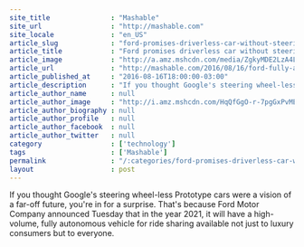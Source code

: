 ```yaml
---
site_title               : "Mashable"
site_url                 : "http://mashable.com"
site_locale              : "en_US"
article_slug             : "ford-promises-driverless-car-without-steering-wheel-or-pedals-in-2021"
article_title            : "Ford promises driverless car without steering wheel or pedals in 2021"
article_image            : "http://a.amz.mshcdn.com/media/ZgkyMDE2LzA4LzE2LzYyL2JjNzQ2M2FhMmI1MzRiYWViYzBlNGRlNGZiZTdmYTUyLmMwMjBmLmpwZwpwCXRodW1iCTEyMDB4NjMwCmUJanBn/2e486fed/20d/bc7463aa2b534baebc0e4de4fbe7fa52.jpg"
article_url              : "http://mashable.com/2016/08/16/ford-fully-autonomous-vehicle-2021/"
article_published_at     : "2016-08-16T18:00:00-03:00"
article_description      : "If you thought Google's steering wheel-less Prototype cars were a vision of a far-off future, you're in for a surprise. That's because Ford Motor Company announced Tuesday that in the year 2021, it will have a high-volume, fully autonomous vehicle for ride sharing available not just to luxury consumers but to everyone."
article_author_name      : null
article_author_image     : "http://i.amz.mshcdn.com/HqQfGgO-r-7pgGxPvMEv8yx_9k8=/90x90/2016%2F09%2F16%2Fc4%2Fhttpsd2mhye01h4nj2n.cloudfront.netmediaZgkyMDE1LzA5.ebdc4.jpg"
article_author_biography : null
article_author_profile   : null
article_author_facebook  : null
article_author_twitter   : null
category                 : ['technology']
tags                     : ['Mashable']
permalink                : "/:categories/ford-promises-driverless-car-without-steering-wheel-or-pedals-in-2021/"
layout                   : post
---
```


If you thought Google's steering wheel-less Prototype cars were a vision of a far-off future, you're in for a surprise. That's because Ford Motor Company announced Tuesday that in the year 2021, it will have a high-volume, fully autonomous vehicle for ride sharing available not just to luxury consumers but to everyone.

